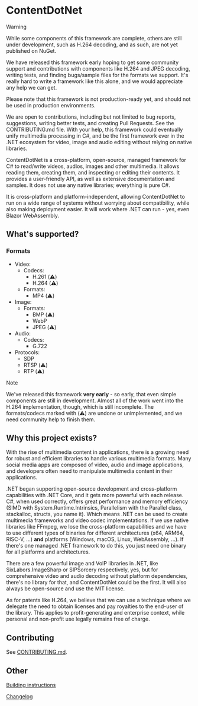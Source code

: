 ﻿# ContentDotNet

> [!WARNING]
> While some components of this framework are complete, others are still under development,
> such as H.264 decoding, and as such, are not yet published on NuGet.
>
> We have released this framework early hoping to get some community support and contributions
> with components like H.264 and JPEG decoding, writing tests, and finding bugs/sample files
> for the formats we support. It's really hard to write a framework like this alone, and we
> would appreciate any help we can get.
>
> Please note that this framework is not production-ready yet, and should not be used in
> production environments.
>
> We are open to contributions, including but not limited to bug reports, suggestions,
> writing better tests, and creating Pull Requests. See the CONTRIBUTING.md file.
> With your help, this framework could eventually unify multimedia processing in C#,
> and be the first framework ever in the .NET ecosystem for video, image and audio editing without relying on
> native libraries.

ContentDotNet is a cross-platform, open-source, managed framework for C# to read/write videos, audios, images and other multimedia. It allows reading them,
creating them, and inspecting or editing their contents. It provides a user-friendly API, as well as
extensive documentation and samples. It does not use any native libraries; everything is pure C#.

It is cross-platform and platform-independent, allowing ContentDotNet to run on a wide range of systems without
worrying about compatibility, while also making deployment easier. It will work where .NET can run - yes, even Blazor WebAssembly.

## What's supported?
### Formats

- Video:
    - Codecs:
        - H.261 (⚠️)
        - H.264 (⚠️)
    - Formats:
        - MP4 (⚠️)
- Image:
    - Formats:
        - BMP (⚠️)
        - WebP
        - JPEG (⚠️)
- Audio:
    - Codecs:
        - G.722
- Protocols:
    - SDP
    - RTSP (⚠️)
    - RTP (⚠️)
 
> [!NOTE]
> We've released this framework **very early** - so early, that even simple components
> are still in development. Almost all of the work went into the H.264 implementation,
> though, which is still incomplete. The formats/codecs marked with (⚠️) are undone or unimplemented,
> and we need community help to finish them.

## Why this project exists?
With the rise of multimedia content in applications, there is a growing need for robust and efficient libraries to handle various multimedia formats.
Many social media apps are composed of video, audio and image applications, and developers often need to manipulate multimedia content in their applications.

.NET began supporting open-source development and cross-platform capabilities with .NET Core, and it gets more powerful with each
release. C#, when used correctly, offers great performance and memory efficiency (SIMD with System.Runtime.Intrinsics,
Parallelism with the Parallel class, stackalloc, structs, you name it). Which means .NET can be used to create multimedia
frameworks and video codec implementations. If we use native libraries like FFmpeg, we lose the cross-platform capabilities and
we have to use different types of binaries for different architectures (x64, ARM64, RISC-V, ...) **and** platforms (Windows, macOS, Linux, WebAssembly, ...).
If there's one managed .NET framework to do this, you just need one binary for all platforms and architectures.

There are a few powerful image and VoIP libraries in .NET, like SixLabors.ImageSharp or SIPSorcery respectively, yes, but for comprehensive video and audio decoding without
platform dependencies, there's no library for that, and ContentDotNet could be the first. It will also always be open-source and use the MIT license.

As for patents like H.264, we believe that we can use a technique where we delegate the need to obtain licenses and pay royalties
to the end-user of the library. This applies to profit-generating and enterprise context, while personal and non-profit use legally remains free of charge.

## Contributing
See [CONTRIBUTING.md](CONTRIBUTING.md).

## Other

[Building instructions](BUILDING.md)

[Changelog](CHANGELOG.md)
